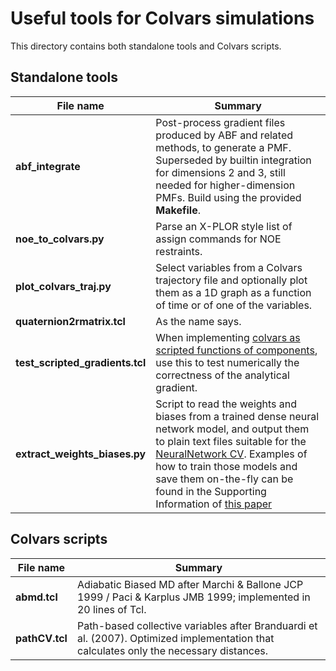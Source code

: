# Useful tools for Colvars simulations

This directory contains both standalone tools and Colvars scripts.

## Standalone tools
| File name | Summary |
| ------------- | ------------- |
| **abf_integrate** | Post-process gradient files produced by ABF and related methods, to generate a PMF. Superseded by builtin integration for dimensions 2 and 3, still needed for higher-dimension PMFs. Build using the provided **Makefile**.|
| **noe_to_colvars.py** | Parse an X-PLOR style list of assign commands for NOE restraints.|
| **plot_colvars_traj.py** | Select variables from a Colvars trajectory file and optionally plot them as a 1D graph as a function of time or of one of the variables.|
| **quaternion2rmatrix.tcl** | As the name says.|
| **test_scripted_gradients.tcl** | When implementing [colvars as scripted functions of components](http://colvars.github.io/colvars-refman-namd/colvars-refman-namd.html#sec:colvar_scripted), use this to test numerically the correctness of the analytical gradient. |
| **extract_weights_biases.py** | Script to read the weights and biases from a trained dense neural network model, and output them to plain text files suitable for the [NeuralNetwork CV](http://colvars.github.io/colvars-refman-namd/colvars-refman-namd.html#sec:neuralnetwork). Examples of how to train those models and save them on-the-fly can be found in the Supporting Information of [this paper](https://pubs.acs.org/doi/abs/10.1021/acs.jcim.1c01010) |
## Colvars scripts

| File name | Summary |
| ------------- | ------------- |
| **abmd.tcl** | Adiabatic Biased MD after Marchi & Ballone JCP 1999 / Paci & Karplus JMB 1999; implemented in 20 lines of Tcl.|
| **pathCV.tcl** | Path-based collective variables after Branduardi et al. (2007). Optimized implementation that calculates only the necessary distances.|